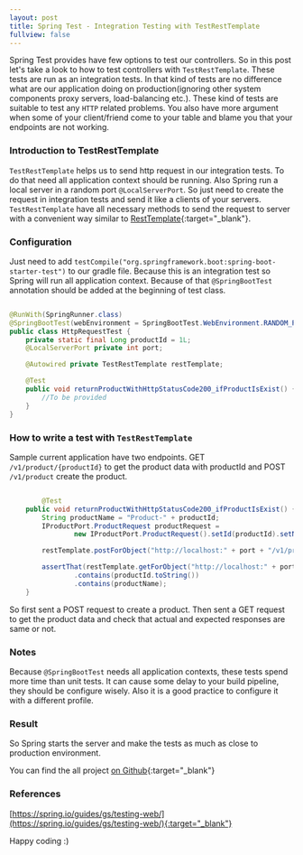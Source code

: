 ```yaml
---
layout: post
title: Spring Test - Integration Testing with TestRestTemplate
fullview: false
---
```


Spring Test provides have few options to test our controllers. So in this post let's take a look to how to test controllers with 
```TestRestTemplate```. These tests are run as an integration tests. In that kind of tests are no difference what are 
our application doing on production(ignoring other system components proxy servers, load-balancing etc.).
These kind of tests are suitable to test any ```HTTP``` related problems. You also have more argument when some of your 
client/friend come to your table and blame you that your endpoints are not working. 

### Introduction to TestRestTemplate


```TestRestTemplate``` helps us to send http request in our integration tests. To do that need all application context
should be running. Also Spring run a local server in a random port ```@LocalServerPort```. So just need to create the request in integration tests and 
send it like a clients of your servers. ```TestRestTemplate``` have all necessary methods to send the request to server 
with a convenient way similar to [RestTemplate](https://docs.spring.io/spring-framework/docs/current/javadoc-api/org/springframework/web/client/RestTemplate.html){:target="_blank"}.

### Configuration

Just need to add ```testCompile("org.springframework.boot:spring-boot-starter-test")``` to our gradle file. Because this is an integration test
so Spring will run all application context. Because of that ```@SpringBootTest``` annotation should be added at the beginning of test class.  
 

```java

@RunWith(SpringRunner.class)
@SpringBootTest(webEnvironment = SpringBootTest.WebEnvironment.RANDOM_PORT)
public class HttpRequestTest {
	private static final Long productId = 1L;
	@LocalServerPort private int port;

	@Autowired private TestRestTemplate restTemplate;

	@Test
	public void returnProductWithHttpStatusCode200_ifProductIsExist() {
		//To be provided
	}
}

```



### How to write a test with ```TestRestTemplate```

Sample current application have two endpoints. GET ```/v1/product/{productId}``` to get the product data with productId and POST ```/v1/product``` create the product. 

```java

        @Test
	public void returnProductWithHttpStatusCode200_ifProductIsExist() {
		String productName = "Product-" + productId;
		IProductPort.ProductRequest productRequest =
				new IProductPort.ProductRequest().setId(productId).setName(productName);

		restTemplate.postForObject("http://localhost:" + port + "/v1/product", productRequest, String.class);

		assertThat(restTemplate.getForObject("http://localhost:" + port + "/v1/product/" + productId, String.class))
				.contains(productId.toString())
				.contains(productName);
	}

```

So first sent a POST request to create a product. Then sent a GET request to get the product data and check that actual 
and expected responses are same or not.

### Notes

Because  ```@SpringBootTest``` needs all application contexts, these tests spend more time than unit tests. It can cause some 
delay to your build pipeline, they should be configure wisely. Also it is a good practice to configure it with a different profile.
 

### Result

So Spring starts the server and make the tests as much as close to production environment.

You can find the all project [on Github](https://github.com/muzir/softwareLabs/tree/master/spring-boot-integration-test){:target="_blank"}


### References

[https://spring.io/guides/gs/testing-web/](https://spring.io/guides/gs/testing-web/){:target="_blank"}

Happy coding :) 

